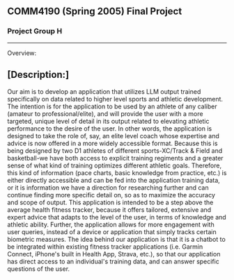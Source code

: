 ## COMM4190 (Spring 2005) Final Project

### Project Group H

----

Overview:
## [Description:]
Our aim is to develop an application that utilizes LLM output trained specifically on data related to higher level sports and athletic development. The intention is for the application to be used by an athlete of any caliber (amateur to professional/elite), and will provide the user with a more targeted, unique level of detail in its output related to elevating athletic performance to the desire of the user. In other words, the application is designed to take the role of, say, an elite level coach whose expertise and advice is now offered in a more widely accessible format. Because this is being designed by two D1 athletes of different sports-XC/Track & Field and basketball-we have both access to explicit training regiments and a greater sense of what kind of training optimizes different athletic goals. Therefore, this kind of information (pace charts, basic knowledge from practice, etc.) is either directly accessible and can be fed into the application training data, or it is information we have a direction for researching further and can continue finding more specific detail on, so as to maximize the accuracy and scope of output. This application is intended to be a step above the average health fitness tracker, because it offers tailored, extensive and expert advice that adapts to the level of the user, in terms of knowledge and athletic ability. Further, the application allows for more engagement with user queries, instead of a device or application that simply tracks certain biometric measures. The idea behind our application is that it is a chatbot to be integrated within existing fitness tracker applications (i.e. Garmin Connect, iPhone's built in Health App, Strava, etc.), so that our application has direct access to an individual's training data, and can answer specific questions of the user.


